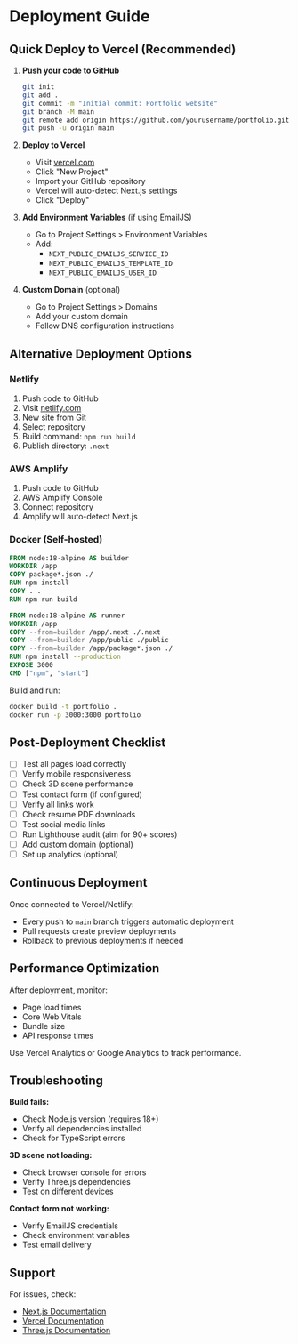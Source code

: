 # Deployment Guide

## Quick Deploy to Vercel (Recommended)

1. **Push your code to GitHub**
   ```bash
   git init
   git add .
   git commit -m "Initial commit: Portfolio website"
   git branch -M main
   git remote add origin https://github.com/yourusername/portfolio.git
   git push -u origin main
   ```

2. **Deploy to Vercel**
   - Visit [vercel.com](https://vercel.com)
   - Click "New Project"
   - Import your GitHub repository
   - Vercel will auto-detect Next.js settings
   - Click "Deploy"

3. **Add Environment Variables** (if using EmailJS)
   - Go to Project Settings > Environment Variables
   - Add:
     - `NEXT_PUBLIC_EMAILJS_SERVICE_ID`
     - `NEXT_PUBLIC_EMAILJS_TEMPLATE_ID`
     - `NEXT_PUBLIC_EMAILJS_USER_ID`

4. **Custom Domain** (optional)
   - Go to Project Settings > Domains
   - Add your custom domain
   - Follow DNS configuration instructions

## Alternative Deployment Options

### Netlify

1. Push code to GitHub
2. Visit [netlify.com](https://netlify.com)
3. New site from Git
4. Select repository
5. Build command: `npm run build`
6. Publish directory: `.next`

### AWS Amplify

1. Push code to GitHub
2. AWS Amplify Console
3. Connect repository
4. Amplify will auto-detect Next.js

### Docker (Self-hosted)

```dockerfile
FROM node:18-alpine AS builder
WORKDIR /app
COPY package*.json ./
RUN npm install
COPY . .
RUN npm run build

FROM node:18-alpine AS runner
WORKDIR /app
COPY --from=builder /app/.next ./.next
COPY --from=builder /app/public ./public
COPY --from=builder /app/package*.json ./
RUN npm install --production
EXPOSE 3000
CMD ["npm", "start"]
```

Build and run:
```bash
docker build -t portfolio .
docker run -p 3000:3000 portfolio
```

## Post-Deployment Checklist

- [ ] Test all pages load correctly
- [ ] Verify mobile responsiveness
- [ ] Check 3D scene performance
- [ ] Test contact form (if configured)
- [ ] Verify all links work
- [ ] Check resume PDF downloads
- [ ] Test social media links
- [ ] Run Lighthouse audit (aim for 90+ scores)
- [ ] Add custom domain (optional)
- [ ] Set up analytics (optional)

## Continuous Deployment

Once connected to Vercel/Netlify:
- Every push to `main` branch triggers automatic deployment
- Pull requests create preview deployments
- Rollback to previous deployments if needed

## Performance Optimization

After deployment, monitor:
- Page load times
- Core Web Vitals
- Bundle size
- API response times

Use Vercel Analytics or Google Analytics to track performance.

## Troubleshooting

**Build fails:**
- Check Node.js version (requires 18+)
- Verify all dependencies installed
- Check for TypeScript errors

**3D scene not loading:**
- Check browser console for errors
- Verify Three.js dependencies
- Test on different devices

**Contact form not working:**
- Verify EmailJS credentials
- Check environment variables
- Test email delivery

## Support

For issues, check:
- [Next.js Documentation](https://nextjs.org/docs)
- [Vercel Documentation](https://vercel.com/docs)
- [Three.js Documentation](https://threejs.org/docs)
